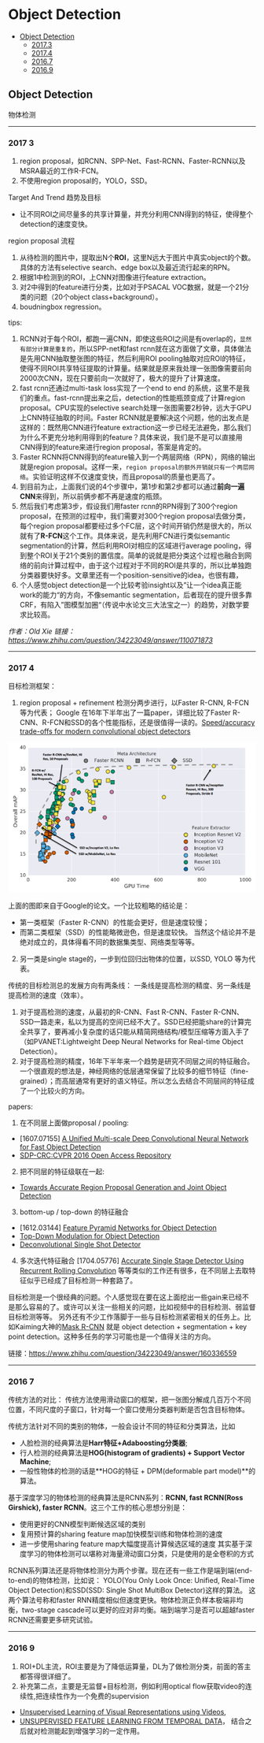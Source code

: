 # Object Detection

- [Object Detection](#object-detection)
  - [2017.3](#2017-3)
  - [2017.4](#2017-4)
  - [2016.7](#2016-7)
  - [2016.9](#2016-9)

## Object Detection
物体检测

---------
### 2017 3
1. region proposal，如RCNN、SPP-Net、Fast-RCNN、Faster-RCNN以及MSRA最近的工作R-FCN。
2. 不使用region proposal的，YOLO，SSD。

Target And Trend 趋势及目标
* 让不同ROI之间尽量多的共享计算量，并充分利用CNN得到的特征，使得整个detection的速度变快。

region proposal 流程
1. 从待检测的图片中，提取出N个**ROI**，这里N远大于图片中真实object的个数。具体的方法有selective search、edge box以及最近流行起来的RPN。
2. 根据1中检测到的ROI，上CNN对图像进行feature extraction。
3. 对2中得到的feature进行分类，比如对于PSACAL VOC数据，就是一个21分类的问题（20个object class+background）。
4. boudningbox regression。

tips:
1. RCNN对于每个ROI，都跑一遍CNN，即使这些ROI之间是有overlap的，`显然有部分计算是重复的`，所以SPP-net和fast rcnn就在这方面做了文章，具体做法是先用CNN抽取整张图的特征，然后利用ROI pooling抽取对应ROI的特征，使得不同ROI共享特征提取的计算量。结果就是原来我处理一张图像需要前向2000次CNN，现在只要前向一次就好了，极大的提升了计算速度。
2. fast rcnn还通过multi-task loss实现了一个end to end 的系统，这里不是我们的重点。fast-rcnn提出来之后，detection的性能瓶颈变成了计算region proposal。CPU实现的selective search处理一张图需要2秒钟，远大于GPU上CNN特征抽取的时间。Faster RCNN就是要解决这个问题，他的出发点是这样的：既然用CNN进行feature extraction这一步已经无法避免，那么我们为什么不更充分地利用得到的feature？具体来说，我们是不是可以直接用CNN得到的feature来进行region proposal，答案是肯定的。
3. Faster RCNN将CNN得到的feature输入到一个两层网络（RPN），网络的输出就是region proposal。这样一来，`region proposal的额外开销就只有一个两层网络`。实验证明这样不仅速度变快，而且proposal的质量也更高了。
4. 到目前为止，上面我们说的4个步骤中，第1步和第2步都可以通过**前向一遍CNN**来得到，所以前俩步都不再是速度的瓶颈。
5. 然后我们考虑第3步，假设我们用faster rcnn的RPN得到了300个region proposal，在预测的过程中，我们需要对300个region proposal去做分类，每个region proposal都要经过多个FC层，这个时间开销仍然是很大的，所以就有了**R-FCN**这个工作。具体来说，是先利用FCN进行类似semantic segmentation的计算，然后利用ROI对相应的区域进行average pooling，得到整个ROI关于21个类别的置信度。简单的说就是把分类这个过程也融合到网络的前向计算过程中，由于这个过程对于不同的ROI是共享的，所以比单独跑分类器要快好多。文章里还有一个position-sensitive的idea，也很有趣，
6. 个人感觉object detection是一个比较考验insight以及”让一个idea真正能work的能力“的方向，不像semantic segmentation，后者现在的提升很多靠CRF，有陷入”图模型加圈“（传说中水论文三大法宝之一）的趋势，对数学要求比较高。

*作者：Old Xie  链接：https://www.zhihu.com/question/34223049/answer/110071873*

-------

### 2017 4
目标检测框架：
1. region proposal + refinement
检测分两步进行，以Faster R-CNN, R-FCN 等为代表；
Google 在16年下半年出了一篇paper，详细比较了Faster R-CNN、R-FCN和SSD的各个性能指标，还是很值得一读的。[Speed/accuracy trade-offs for modern convolutional object detectors](https://arxiv.org/abs/1611.10012)

![Google paper](./image/1.png)

上面的图即来自于Google的论文。一个比较粗略的结论是：
* 第一类框架（Faster R-CNN）的性能会更好，但是速度较慢；
* 而第二类框架（SSD）的性能略微逊色，但是速度较快。
当然这个结论并不是绝对成立的，具体得看不同的数据集类型、网络类型等等。

2. 另一类是single stage的，一步到位回归出物体的位置，以SSD, YOLO 等为代表。

传统的目标检测总的发展方向有两条线：
一条线是提高检测的精度、另一条线是提高检测的速度（效率）。
1. 对于提高检测的速度，从最初的R-CNN、Fast R-CNN、Faster R-CNN、SSD一路走来，私以为提高的空间已经不大了。SSD已经把能share的计算完全共享了，要再减小复杂度的话只能从精简网络结构/模型压缩等方面入手了（如PVANET:Lightweight Deep Neural Networks for Real-time Object Detection）。
2. 对于提高检测的精度，16年下半年来一个趋势是研究不同层之间的特征融合。一个很直观的想法是，神经网络的低层通常保留了比较多的细节特征（fine-grained）；而高层通常有更好的语义特征。所以怎么去结合不同层间的特征成了一个比较火的方向。

papers:
1. 在不同层上面做proposal / pooling:
  - [1607.07155] [A Unified Multi-scale Deep Convolutional Neural Network for Fast Object Detection](https://arxiv.org/abs/1607.07155)
  - [SDP-CRC:CVPR 2016 Open Access Repository](https://www.cv-foundation.org/openaccess/content_cvpr_2016/html/Yang_Exploit_All_the_CVPR_2016_paper.html)
2. 把不同层的特征级联在一起:
  - [Towards Accurate Region Proposal Generation and Joint Object Detection](https://arxiv.org/abs/1604.00600)
3. bottom-up / top-down 的特征融合
  - [1612.03144] [Feature Pyramid Networks for Object Detection](https://arxiv.org/abs/1612.03144)
  - [Top-Down Modulation for Object Detection](https://arxiv.org/abs/1612.06851)
  - [Deconvolutional Single Shot Detector](https://arxiv.org/abs/1701.06659)
4. 多次迭代特征融合
[1704.05776] [Accurate Single Stage Detector Using Recurrent Rolling Convolution](https://arxiv.org/abs/1704.05776)
等等类似的工作还有很多，在不同层上去取特征似乎已经成了目标检测一种套路了。


目标检测是一个很经典的问题。个人感觉现在要在这上面挖出一些gain来已经不是那么容易的了。或许可以关注一些相关的问题，比如视频中的目标检测、弱监督目标检测等等。
另外还有不少工作落脚于一些与目标检测紧密相关的任务上。比如Kaiming大神的[Mask R-CNN](https://arxiv.org/abs/1703.06870) 就是 object detection + segmentation + key point detection。这种多任务的学习可能也是一个值得关注的方向。

链接：https://www.zhihu.com/question/34223049/answer/160336559

------------------
### 2016 7
传统方法的对比：
传统方法使用滑动窗口的框架，把一张图分解成几百万个不同位置，不同尺度的子窗口，针对每一个窗口使用分类器判断是否包含目标物体。

传统方法针对不同的类别的物体，一般会设计不同的特征和分类算法，比如
- 人脸检测的经典算法是**Harr特征+Adaboosting分类器**;
- 行人检测的经典算法是**HOG(histogram of gradients) + Support Vector Machine**;
- 一般性物体的检测的话是**HOG的特征 + DPM(deformable part model)**的算法。

基于深度学习的物体检测的经典算法是RCNN系列：**RCNN, fast RCNN(Ross Girshick), faster RCNN**。这三个工作的核心思想分别是：
* 使用更好的CNN模型判断候选区域的类别
* 复用预计算的sharing feature map加快模型训练和物体检测的速度
* 进一步使用sharing feature map大幅度提高计算候选区域的速度
其实基于深度学习的物体检测可以堪称对海量滑动窗口分类，只是使用的是全卷积的方式

RCNN系列算法还是将物体检测分为两个步骤。现在还有一些工作是端到端(end-to-end)的物体检测，比如说：
YOLO(You Only Look Once: Unified, Real-Time Object Detection)和SSD(SSD: Single Shot MultiBox Detector)这样的算法。
这两个算法号称和faster RNN精度相似但速度更快。物体检测正负样本极端非均衡，two-stage cascade可以更好的应对非均衡。端到端学习是否可以超越faster RCNN还需要更多研究试验。

------------

### 2016 9
1. ROI+DL主流，ROI主要是为了降低运算量，DL为了做检测分类，前面的答主都答得很详细了。
2. 补充第二点，主要是无监督+目标检测，例如利用optical flow获取video的连续性,把连续性作为一个免费的supervision
* [Unsupervised Learning of Visual Representations using Videos](http://arxiv.org/abs/1505.00687),
* [UNSUPERVISED FEATURE LEARNING FROM TEMPORAL DATA](http://arxiv.org/pdf/1504.02518v2.pdf)，
结合之后就对检测能起到增强学习的一定作用。
